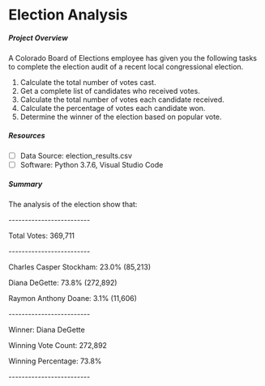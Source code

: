 # Election Analysis

##### Project Overview

A Colorado Board of Elections employee has given you the following tasks to complete the election audit of a recent local congressional election.

1. Calculate the total number of votes cast.
2. Get a complete list of candidates who received votes.
3. Calculate the total number of votes each candidate received.
4. Calculate the percentage of votes each candidate won.
5. Determine the winner of the election based on popular vote.

##### Resources

- [ ] Data Source: election_results.csv
- [ ] Software: Python 3.7.6, Visual Studio Code

##### Summary

The analysis of the election show that:

\-------------------------

Total Votes: 369,711

\-------------------------

Charles Casper Stockham: 23.0% (85,213)

Diana DeGette: 73.8% (272,892)

Raymon Anthony Doane: 3.1% (11,606)

\-------------------------

Winner: Diana DeGette

Winning Vote Count: 272,892

Winning Percentage: 73.8%

\-------------------------
